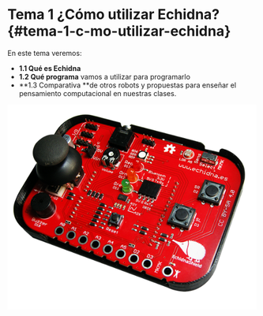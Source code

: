 # Tema 1 ¿Cómo utilizar Echidna? {#tema-1-c-mo-utilizar-echidna}

En este tema veremos:
* **1.1 Qué es Echidna**
* **1.2 Qué programa** vamos a utilizar para programarlo
* **1.3 Comparativa **de otros robots y propuestas para enseñar el pensamiento computacional en nuestras clases.

![](/images/image1.png)

